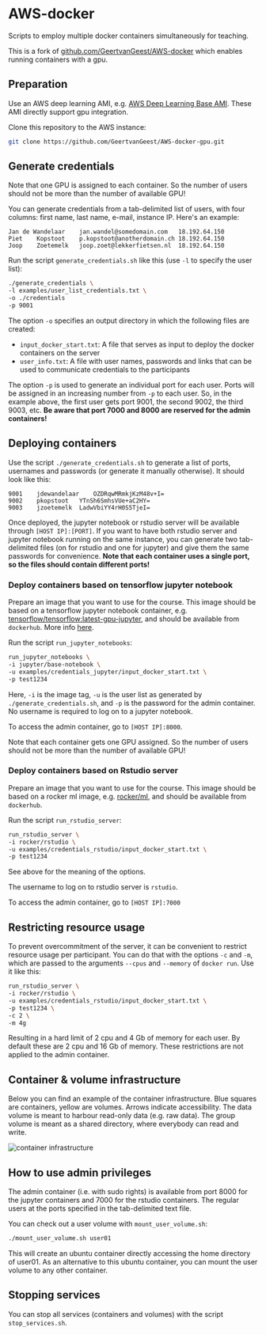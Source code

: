 # AWS-docker

Scripts to employ multiple docker containers simultaneously for teaching. 

This is a fork of [github.com/GeertvanGeest/AWS-docker](github.com/GeertvanGeest/AWS-docker) which enables running containers with a gpu. 

## Preparation

Use an AWS deep learning AMI, e.g. [AWS Deep Learning Base AMI](https://aws.amazon.com/marketplace/pp/prodview-dxk3xpeg6znhm?sr=0-1&ref_=beagle&applicationId=AWSMPContessa). These AMI directly support gpu integration.

Clone this repository to the AWS instance:

```sh
git clone https://github.com/GeertvanGeest/AWS-docker-gpu.git
```

## Generate credentials

Note that one GPU is assigned to each container. So the number of users should not be more than the number of available GPU!

You can generate credentials from a tab-delimited list of users, with four columns: first name, last name, e-mail, instance IP. Here's an example:

```
Jan	de Wandelaar	jan.wandel@somedomain.com	18.192.64.150
Piet	Kopstoot	p.kopstoot@anotherdomain.ch	18.192.64.150
Joop	Zoetemelk	joop.zoet@lekkerfietsen.nl	18.192.64.150
```

Run the script `generate_credentials.sh` like this (use `-l` to specify the user list):

```sh
./generate_credentials \
-l examples/user_list_credentials.txt \
-o ./credentials
-p 9001
```

The option `-o` specifies an output directory in which the following files are created:

* `input_docker_start.txt`: A file that serves as input to deploy the docker containers on the server
* `user_info.txt`: A file with user names, passwords and links that can be used to communicate credentials to the participants

The option `-p` is used to generate an individual port for each user. Ports will be assigned in an increasing number from `-p` to each user. So, in the example above, the first user gets port 9001, the second 9002, the third 9003, etc. **Be aware that port 7000 and 8000 are reserved for the admin containers!**

## Deploying containers

Use the script `./generate_credentials.sh` to generate a list of ports, usernames and passwords (or generate it manually otherwise). It should look like this:

```
9001	jdewandelaar	OZDRqwMRmkjKzM48v+I=
9002	pkopstoot	YTnSh6SmhsVUe+aC2HY=
9003	jzoetemelk	LadwVbiYY4rH0S5TjeI=
```

Once deployed, the jupyter notebook or rstudio server will be available through `[HOST IP]:[PORT]`. If you want to have both rstudio server and jupyter notebook running on the same instance, you can generate two tab-delimited files (on for rstudio and one for jupyter) and give them the same passwords for convenience. **Note that each container uses a single port, so the files should contain different ports!**

### Deploy containers based on tensorflow jupyter notebook

Prepare an image that you want to use for the course. This image should be based on a tensorflow jupyter notebook container, e.g. [tensorflow/tensorflow:latest-gpu-jupyter](https://hub.docker.com/r/tensorflow/tensorflow/tags?page=1&ordering=last_updated), and should be available from `dockerhub`. More info [here](https://www.tensorflow.org/install/docker).

Run the script `run_jupyter_notebooks`:

```sh
run_jupyter_notebooks \
-i jupyter/base-notebook \
-u examples/credentials_jupyter/input_docker_start.txt \
-p test1234
```

Here, `-i` is the image tag, `-u` is the user list as generated by `./generate_credentials.sh`, and `-p` is the password for the admin container.
No username is required to log on to a jupyter notebook.

To access the admin container, go to `[HOST IP]:8000`.

Note that each container gets one GPU assigned. So the number of users should not be more than the number of available GPU!

### Deploy containers based on Rstudio server

Prepare an image that you want to use for the course. This image should be based on a rocker ml image, e.g. [rocker/ml](https://hub.docker.com/r/rocker/ml), and should be available from `dockerhub`.

Run the script `run_rstudio_server`:

```sh
run_rstudio_server \
-i rocker/rstudio \
-u examples/credentials_rstudio/input_docker_start.txt \
-p test1234
```

See above for the meaning of the options.

The username to log on to rstudio server is `rstudio`.

To access the admin container, go to `[HOST IP]:7000`

## Restricting resource usage

To prevent overcommitment of the server, it can be convenient to restrict resource usage per participant. You can do that with the options `-c` and `-m`, which are passed to the arguments `--cpus` and `--memory` of `docker run`. Use it like this:

```sh
run_rstudio_server \
-i rocker/rstudio \
-u examples/credentials_rstudio/input_docker_start.txt \
-p test1234 \
-c 2 \
-m 4g
```

Resulting in a hard limit of 2 cpu and 4 Gb of memory for each user. By default these are 2 cpu and 16 Gb of memory. These restrictions are not applied to the admin container.

## Container & volume infrastructure

Below you can find an example of the container infrastructure. Blue squares are containers, yellow are volumes. Arrows indicate accessibility. The data volume is meant to harbour read-only data (e.g. raw data). The group volume is meant as a shared directory, where everybody can read and write.

![container infrastructure](infrastructure.png)

## How to use admin privileges

The admin container (i.e. with sudo rights) is available from port 8000 for the jupyter containers and 7000 for the rstudio containers. The regular users at the ports specified in the tab-delimited text file.

You can check out a user volume with `mount_user_volume.sh`:

```sh
./mount_user_volume.sh user01
```

This will create an ubuntu container directly accessing the home directory of user01. As an alternative to this ubuntu container, you can mount the user volume to any other container.

## Stopping services

You can stop all services (containers and volumes) with the script `stop_services.sh`.
